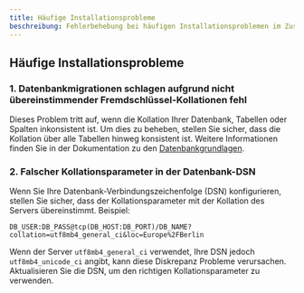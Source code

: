 ```yaml
---
title: Häufige Installationsprobleme
beschreibung: Fehlerbehebung bei häufigen Installationsproblemen im Zusammenhang mit Datenbankkonfiguration und Migrationen.
---
```


## Häufige Installationsprobleme

### 1. Datenbankmigrationen schlagen aufgrund nicht übereinstimmender Fremdschlüssel-Kollationen fehl

Dieses Problem tritt auf, wenn die Kollation Ihrer Datenbank, Tabellen oder Spalten inkonsistent ist. Um dies zu beheben, stellen Sie sicher, dass die Kollation über alle Tabellen hinweg konsistent ist. Weitere Informationen finden Sie in der Dokumentation zu den [Datenbankgrundlagen](./6.database-basics.md).

### 2. Falscher Kollationsparameter in der Datenbank-DSN

Wenn Sie Ihre Datenbank-Verbindungszeichenfolge (DSN) konfigurieren, stellen Sie sicher, dass der Kollationsparameter mit der Kollation des Servers übereinstimmt. Beispiel:

```text
DB_USER:DB_PASS@tcp(DB_HOST:DB_PORT)/DB_NAME?collation=utf8mb4_general_ci&loc=Europe%2FBerlin
```

Wenn der Server `utf8mb4_general_ci` verwendet, Ihre DSN jedoch `utf8mb4_unicode_ci` angibt, kann diese Diskrepanz Probleme verursachen. Aktualisieren Sie die DSN, um den richtigen Kollationsparameter zu verwenden.

